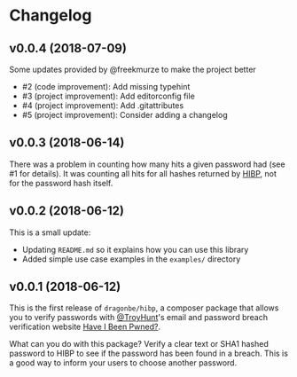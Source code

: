# Changelog

## v0.0.4 (2018-07-09)

Some updates provided by @freekmurze to make the project better

- #2 (code improvement): Add missing typehint
- #3 (project improvement): Add editorconfig file
- #4 (project improvement): Add .gitattributes
- #5 (project improvement): Consider adding a changelog

## v0.0.3 (2018-06-14)

There was a problem in counting how many hits a given password had (see #1 for details). It was counting all hits for all hashes returned by [HIBP](https://haveibeenpwned.com), not for the password hash itself.

## v0.0.2 (2018-06-12)

This is a small update:

- Updating `README.md` so it explains how you can use this library
- Added simple use case examples in the `examples/` directory

## v0.0.1 (2018-06-12)

This is the first release of `dragonbe/hibp`, a composer package that allows you to verify passwords with [@TroyHunt](https://twitter.com/TroyHunt)'s email and password breach verification website [Have I Been Pwned?](https://haveibeenpwned.com).

What can you do with this package? Verify a clear text or SHA1 hashed password to HIBP to see if the password has been found in a breach. This is a good way to inform your users to choose another password.
